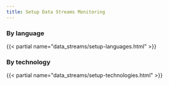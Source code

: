 ```yaml
---
title: Setup Data Streams Monitoring
---
```


### By language

{{< partial name="data_streams/setup-languages.html" >}}


### By technology

{{< partial name="data_streams/setup-technologies.html" >}}